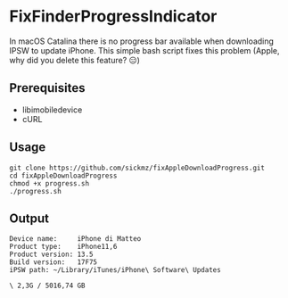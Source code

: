 # FixFinderProgressIndicator
In macOS Catalina there is no progress bar available when downloading IPSW to update iPhone. This simple bash script fixes this problem (Apple, why did you delete this feature? 😑)

## Prerequisites

* libimobiledevice
* cURL

## Usage
```
git clone https://github.com/sickmz/fixAppleDownloadProgress.git
cd fixAppleDownloadProgress
chmod +x progress.sh
./progress.sh
```

## Output
```
Device name:     iPhone di Matteo
Product type:    iPhone11,6
Product version: 13.5
Build version:   17F75
iPSW path: ~/Library/iTunes/iPhone\ Software\ Updates

\ 2,3G / 5016,74 GB
```
